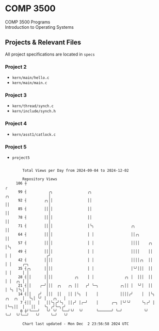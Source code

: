 # COMP 3500
COMP 3500 Programs  
Introduction to Operating Systems  
## Projects & Relevant Files
All project specifications are located in `specs`
### Project 2
- `kern/main/hello.c`
- `kern/main/main.c`
### Project 3
- `kern/thread/synch.c`
- `kern/include/synch.h`
### Project 4
- `kern/asst1/catlock.c`
### Project 5
- `project5`

```

        Total Views per Day from 2024-09-04 to 2024-12-02

        Repository Views
     106 ┼                                                                                        ╭
      99 ┤          ╭╮                ╭╮                                      ╭╮                  │
      92 ┤        ╭╮││                ││                                      ││                  │
      85 ┤        ││││                ││                                      ││                  │
      78 ┤        ││││                ││                                      ││                  │
      71 ┤        ││││                │╰╮                 ╭╮                  ││                  │
      64 ┤        ││││                │ │                 ││╭╮                ││                  │
      57 ┤        ││││                │ │                 ││││    ╭╮          │╰╮                 │
      49 ┤        ││││                │ │                 ││││    ││          │ │                ╭╯
      42 ┤        ││││                │ │                 ││││╭╮  ││          │ │     ╭─╮        │
      35 ┤╭╮      ││││                │ │                 │╰╯│││  ││          │ │     │ │        │
      28 ┤││      ││││          ╭╮    │ │              ╭╮ │  │││  ││          │ │  ╭╮ │ │        │
      21 ┤││    ╭─╯│││  ╭╮   ╭╮ ││   ╭╯ ╰─╮          ╭╮││ │  ╰╯│  ││          │ ╰╮ │╰╮│ │        │
      14 ┤││   ╭╯  │││  ││   ││ │╰╮  │    │          ││││╭╯    │  │╰╮ ╭╮  ╭╮  │  ╰╮│ ╰╯ │   ╭╮   │
       7 ┤││   │   ││╰╮╭╯╰╮  ││╭╯ │╭─╯    │      ╭─╮ │╰╯╰╯     ╰╮╭╯ │ │╰─╮││  │   ││    ╰╮ ╭╯╰─╮╭╯
       0 ┼╯╰───╯   ╰╯ ╰╯  ╰──╯╰╯  ╰╯      ╰──────╯ ╰─╯          ╰╯  ╰─╯  ╰╯╰──╯   ╰╯     ╰─╯   ╰╯

        Chart last updated - Mon Dec  2 23:56:58 2024 UTC
        
```
